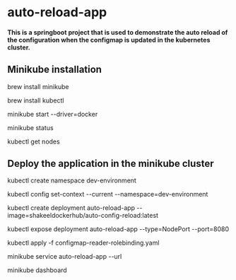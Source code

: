 # auto-reload-app

#### This is a springboot project that is used to demonstrate the auto reload of the configuration when the configmap is updated in the kubernetes cluster.

## Minikube installation

brew install minikube

brew install kubectl

minikube start --driver=docker

minikube status

kubectl get nodes


## Deploy the application in the minikube cluster

kubectl create namespace dev-environment

kubectl config set-context --current --namespace=dev-environment

kubectl create deployment auto-reload-app --image=shakeeldockerhub/auto-config-reload:latest

kubectl expose deployment auto-reload-app --type=NodePort --port=8080

kubectl apply -f configmap-reader-rolebinding.yaml

minikube service auto-reload-app --url

minikube dashboard









